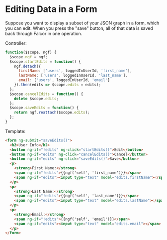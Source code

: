 # Editing Data in a Form

Suppose you want to display a subset of your JSON graph in a form, which you can edit. When you press the "save" button, all of that data is saved back through Falcor in one operation.

Controller:

```js
function($scope, ngf) {
  $scope.ngf = ngf;
  $scope.startEdits = function() {
    ngf.detach({
      firstName: ['users', loggedInUserId, 'first_name'],
      lastName: ['users', loggedInUserId, 'last_name'],
      email: ['users', loggedInUserId, 'email']
    }).then(edits => $scope.edits = edits);
  };
  $scope.cancelEdits = function() {
    delete $scope.edits;
  };
  $scope.saveEdits = function() {
    return ngf.reattach($scope.edits);
  };
}
```

Template:

```html
<form ng-submit="saveEdits()">
  <h2>User Info</h2>
  <button ng-if="!edits" ng-click="startEdits()">Edit</button>
  <button ng-if="edits" ng-click="cancelEdits()">Cancel</button>
  <button ng-if="edits" ng-click="saveEdits()">Save</button>
  <p>
    <strong>First Name:</strong>
    <span ng-if="!edits">{{ngf('self', 'first_name')}}</span>
    <span ng-if="edits"><input type="text" model="edits.firstName"></span>
  </p>
  <p>
    <strong>Last Name:</strong>
    <span ng-if="!edits">{{ngf('self', 'last_name')}}</span>
    <span ng-if="edits"><input type="text" model="edits.lastName"></span>
  </p>
  <p>
    <strong>Email:</strong>
    <span ng-if="!edits">{{ngf('self', 'email')}}</span>
    <span ng-if="edits"><input type="text" model="edits.email"></span>
  </p>
</form>
```
